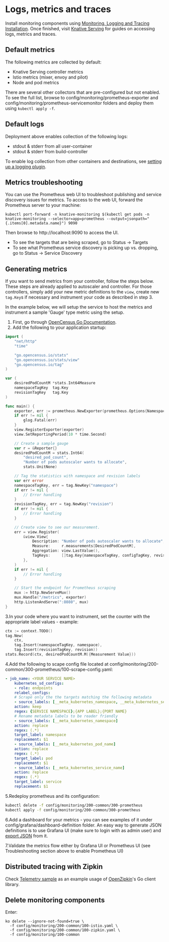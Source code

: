 # Logs, metrics and traces

Install monitoring components using
[Monitoring, Logging and Tracing Installation](https://github.com/knative/docs/blob/master/serving/installing-logging-metrics-traces.md).
Once finished, visit
[Knative Serving](https://github.com/knative/docs/tree/master/serving)
for guides on accessing logs, metrics and traces.

## Default metrics

The following metrics are collected by default:

* Knative Serving controller metrics
* Istio metrics (mixer, envoy and pilot)
* Node and pod metrics

There are several other collectors that are pre-configured but not enabled.
To see the full list, browse to config/monitoring/prometheus-exporter
and config/monitoring/prometheus-servicemonitor folders and deploy them
using `kubectl apply -f`.

## Default logs

Deployment above enables collection of the following logs:

* stdout & stderr from all user-container
* stdout & stderr from build-controller

To enable log collection from other containers and destinations, see
[setting up a logging plugin](https://github.com/knative/docs/blob/master/serving/setting-up-a-logging-plugin.md).

## Metrics troubleshooting

You can use the Prometheus web UI to troubleshoot publishing and service
discovery issues for metrics. To access to the web UI, forward the Prometheus
server to your machine:

```shell
kubectl port-forward -n knative-monitoring $(kubectl get pods -n knative-monitoring --selector=app=prometheus --output=jsonpath="{.items[0].metadata.name}") 9090
```

Then browse to http://localhost:9090 to access the UI.

* To see the targets that are being scraped, go to Status -> Targets
* To see what Prometheus service discovery is picking up vs. dropping, go to Status -> Service Discovery

## Generating metrics

If you want to send metrics from your controller, follow the steps below. These
steps are already applied to autoscaler and controller. For those controllers,
simply add your new metric definitions to the `view`, create new `tag.Key`s if
necessary and instrument your code as described in step 3.

In the example below, we will setup the service to host the metrics and
instrument a sample 'Gauge' type metric using the setup.

1. First, go through [OpenCensus Go Documentation](https://godoc.org/go.opencensus.io).
2. Add the following to your application startup:

```go
import (
	"net/http"
	"time"

	"go.opencensus.io/stats"
	"go.opencensus.io/stats/view"
	"go.opencensus.io/tag"
)

var (
	desiredPodCountM *stats.Int64Measure
	namespaceTagKey  tag.Key
	revisionTagKey   tag.Key
)

func main() {
	exporter, err := prometheus.NewExporter(prometheus.Options{Namespace: "{your metrics namespace (eg: autoscaler)}"})
	if err != nil {
		glog.Fatal(err)
	}
	view.RegisterExporter(exporter)
	view.SetReportingPeriod(10 * time.Second)

	// Create a sample gauge
	var r = &Reporter{}
	desiredPodCountM = stats.Int64(
		"desired_pod_count",
		"Number of pods autoscaler wants to allocate",
		stats.UnitNone)

	// Tag the statistics with namespace and revision labels
	var err error
	namespaceTagKey, err = tag.NewKey("namespace")
	if err != nil {
		// Error handling
	}
	revisionTagKey, err = tag.NewKey("revision")
	if err != nil {
		// Error handling
	}

	// Create view to see our measurement.
	err = view.Register(
		&view.View{
			Description: "Number of pods autoscaler wants to allocate",
			Measure:     r.measurements[DesiredPodCountM],
			Aggregation: view.LastValue(),
			TagKeys:     []tag.Key{namespaceTagKey, configTagKey, revisionTagKey},
		},
	)
	if err != nil {
		// Error handling
	}

	// Start the endpoint for Prometheus scraping
	mux := http.NewServeMux()
	mux.Handle("/metrics", exporter)
	http.ListenAndServe(":8080", mux)
}
```

3.In your code where you want to instrument, set the counter with the
appropriate label values - example:

```go
ctx := context.TODO()
tag.New(
    ctx,
    tag.Insert(namespaceTagKey, namespace),
    tag.Insert(revisionTagKey, revision))
stats.Record(ctx, desiredPodCountM.M({Measurement Value}))
```

4.Add the following to scape config file located at
config/monitoring/200-common/300-prometheus/100-scrape-config.yaml:

```yaml
- job_name: <YOUR SERVICE NAME>
    kubernetes_sd_configs:
    - role: endpoints
    relabel_configs:
    # Scrape only the the targets matching the following metadata
    - source_labels: [__meta_kubernetes_namespace, __meta_kubernetes_service_label_app, __meta_kubernetes_endpoint_port_name]
    action: keep
    regex: {SERVICE NAMESPACE};{APP LABEL};{PORT NAME}
    # Rename metadata labels to be reader friendly
    - source_labels: [__meta_kubernetes_namespace]
    action: replace
    regex: (.*)
    target_label: namespace
    replacement: $1
    - source_labels: [__meta_kubernetes_pod_name]
    action: replace
    regex: (.*)
    target_label: pod
    replacement: $1
    - source_labels: [__meta_kubernetes_service_name]
    action: replace
    regex: (.*)
    target_label: service
    replacement: $1
```

5.Redeploy prometheus and its configuration:

```sh
kubectl delete -f config/monitoring/200-common/300-prometheus
kubectl apply -f config/monitoring/200-common/300-prometheus
```

6.Add a dashboard for your metrics - you can see examples of it under
config/grafana/dashboard-definition folder. An easy way to generate JSON
definitions is to use Grafana UI (make sure to login with as admin user) and
[export JSON](http://docs.grafana.org/reference/export_import) from it.

7.Validate the metrics flow either by Grafana UI or Prometheus UI (see
Troubleshooting section above to enable Prometheus UI)

## Distributed tracing with Zipkin

Check [Telemetry sample](https://github.com/knative/docs/tree/master/serving/samples/telemetry-go)
as an example usage of [OpenZipkin](https://zipkin.io/pages/existing_instrumentations)'s Go client library.

## Delete monitoring components

Enter:

```shell
ko delete --ignore-not-found=true \
  -f config/monitoring/200-common/100-istio.yaml \
  -f config/monitoring/200-common/100-zipkin.yaml \
  -f config/monitoring/100-common
```
